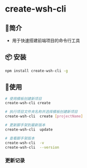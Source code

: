 #  create-wsh-cli


## 📖简介
- 用于快速搭建前端项目的命令行工具


## 📦 安装

```bash
npm install create-wsh-cli -g
```
## 🚩使用

```bash
# 使用模板创建新项目
create-wsh-cli create 

# 执行项目文件夹名称并选择模板创建新项目
create-wsh-cli  create [projectName]

# 更新脚手架到最新版本
create-wsh-cli  update

# 查看脚手架版本
create-wsh-cli  -v
create-wsh-cli  --version

```

### 更新记录
